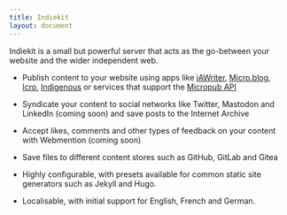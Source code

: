 ```yaml
---
title: Indiekit
layout: document
---
```


Indiekit is a small but powerful server that acts as the go-between your website and the wider independent web.

* Publish content to your website using apps like [iAWriter](https://ia.net/writer), [Micro.blog](https://micro.blog), [Icro](https://hartl.co/apps/icro/), [Indigenous](https://indigenous.realize.be) or services that support the [Micropub API](https://micropub.spec.indieweb.org)

* Syndicate your content to social networks like Twitter, Mastodon and LinkedIn (coming soon) and save posts to the Internet Archive

* Accept likes, comments and other types of feedback on your content with Webmention (coming soon)

* Save files to different content stores such as GitHub, GitLab and Gitea

* Highly configurable, with presets available for common static site generators such as Jekyll and Hugo.

* Localisable, with initial support for English, French and German.
